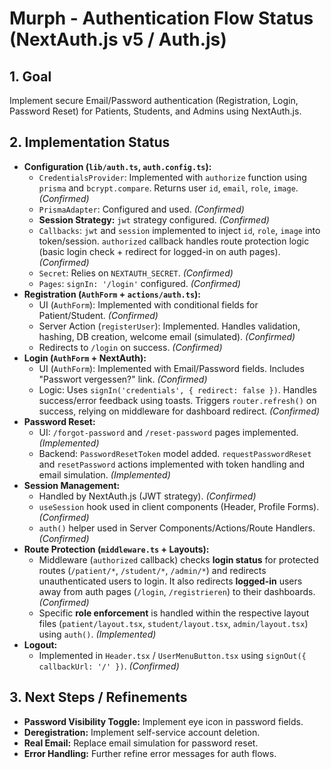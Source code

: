 # Murph - Authentication Flow Status (NextAuth.js v5 / Auth.js)

## 1. Goal

Implement secure Email/Password authentication (Registration, Login, Password Reset) for Patients, Students, and Admins using NextAuth.js.

## 2. Implementation Status

*   **Configuration (`lib/auth.ts`, `auth.config.ts`):**
    *   `CredentialsProvider`: Implemented with `authorize` function using `prisma` and `bcrypt.compare`. Returns user `id`, `email`, `role`, `image`. *(Confirmed)*
    *   `PrismaAdapter`: Configured and used. *(Confirmed)*
    *   **Session Strategy:** `jwt` strategy configured. *(Confirmed)*
    *   `Callbacks`: `jwt` and `session` implemented to inject `id`, `role`, `image` into token/session. `authorized` callback handles route protection logic (basic login check + redirect for logged-in on auth pages). *(Confirmed)*
    *   `Secret`: Relies on `NEXTAUTH_SECRET`. *(Confirmed)*
    *   `Pages`: `signIn: '/login'` configured. *(Confirmed)*
*   **Registration (`AuthForm` + `actions/auth.ts`):**
    *   UI (`AuthForm`): Implemented with conditional fields for Patient/Student. *(Confirmed)*
    *   Server Action (`registerUser`): Implemented. Handles validation, hashing, DB creation, welcome email (simulated). *(Confirmed)*
    *   Redirects to `/login` on success. *(Confirmed)*
*   **Login (`AuthForm` + NextAuth):**
    *   UI (`AuthForm`): Implemented with Email/Password fields. Includes "Passwort vergessen?" link. *(Confirmed)*
    *   Logic: Uses `signIn('credentials', { redirect: false })`. Handles success/error feedback using toasts. Triggers `router.refresh()` on success, relying on middleware for dashboard redirect. *(Confirmed)*
*   **Password Reset:**
    *   UI: `/forgot-password` and `/reset-password` pages implemented. *(Implemented)*
    *   Backend: `PasswordResetToken` model added. `requestPasswordReset` and `resetPassword` actions implemented with token handling and email simulation. *(Implemented)*
*   **Session Management:**
    *   Handled by NextAuth.js (JWT strategy). *(Confirmed)*
    *   `useSession` hook used in client components (Header, Profile Forms). *(Confirmed)*
    *   `auth()` helper used in Server Components/Actions/Route Handlers. *(Confirmed)*
*   **Route Protection (`middleware.ts` + Layouts):**
    *   Middleware (`authorized` callback) checks **login status** for protected routes (`/patient/*`, `/student/*`, `/admin/*`) and redirects unauthenticated users to login. It also redirects **logged-in** users away from auth pages (`/login`, `/registrieren`) to their dashboards. *(Confirmed)*
    *   Specific **role enforcement** is handled within the respective layout files (`patient/layout.tsx`, `student/layout.tsx`, `admin/layout.tsx`) using `auth()`. *(Implemented)*
*   **Logout:**
    *   Implemented in `Header.tsx` / `UserMenuButton.tsx` using `signOut({ callbackUrl: '/' })`. *(Confirmed)*

## 3. Next Steps / Refinements

*   **Password Visibility Toggle:** Implement eye icon in password fields.
*   **Deregistration:** Implement self-service account deletion.
*   **Real Email:** Replace email simulation for password reset.
*   **Error Handling:** Further refine error messages for auth flows.